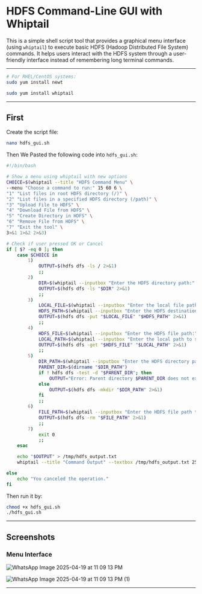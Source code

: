 
# HDFS Command-Line GUI with Whiptail

This is a simple shell script tool that provides a graphical menu interface (using `whiptail`) to execute basic HDFS (Hadoop Distributed File System) commands. It helps users interact with the HDFS system through a user-friendly interface instead of remembering long terminal commands.

---

```bash
# For RHEL/CentOS systems:
sudo yum install newt

sudo yum install whiptail
```

---

## First

Create the script file:

```bash
nano hdfs_gui.sh
```

Then We Pasted the following code into `hdfs_gui.sh`:

```bash
#!/bin/bash

# Show a menu using whiptail with new options
CHOICE=$(whiptail --title "HDFS Command Menu" \
--menu "Choose a command to run:" 15 60 6 \
"1" "List files in root HDFS directory (/)" \
"2" "List files in a specified HDFS directory (/path)" \
"3" "Upload File to HDFS" \
"4" "Download File from HDFS" \
"5" "Create Directory in HDFS" \
"6" "Remove File from HDFS" \
"7" "Exit the tool" \
3>&1 1>&2 2>&3)

# Check if user pressed OK or Cancel
if [ $? -eq 0 ]; then
    case $CHOICE in
        1)
            OUTPUT=$(hdfs dfs -ls / 2>&1)
            ;;
        2)
            DIR=$(whiptail --inputbox "Enter the HDFS directory path:" 10 60 "/" 3>&1 1>&2 2>&3)
            OUTPUT=$(hdfs dfs -ls "$DIR" 2>&1)
            ;;
        3)
            LOCAL_FILE=$(whiptail --inputbox "Enter the local file path:" 10 60 "" 3>&1 1>&2 2>&3)
            HDFS_PATH=$(whiptail --inputbox "Enter the HDFS destination path:" 10 60 "/" 3>&1 1>&2 2>&3)
            OUTPUT=$(hdfs dfs -put "$LOCAL_FILE" "$HDFS_PATH" 2>&1)
            ;;
        4)
            HDFS_FILE=$(whiptail --inputbox "Enter the HDFS file path:" 10 60 "/" 3>&1 1>&2 2>&3)
            LOCAL_PATH=$(whiptail --inputbox "Enter the local path to save the file:" 10 60 "." 3>&1 1>&2 2>&3)
            OUTPUT=$(hdfs dfs -get "$HDFS_FILE" "$LOCAL_PATH" 2>&1)
            ;;
        5)
            DIR_PATH=$(whiptail --inputbox "Enter the HDFS directory path to create:" 10 60 "/" 3>&1 1>&2 2>&3)
            PARENT_DIR=$(dirname "$DIR_PATH")
            if ! hdfs dfs -test -d "$PARENT_DIR"; then
                OUTPUT="Error: Parent directory $PARENT_DIR does not exist."
            else
                OUTPUT=$(hdfs dfs -mkdir "$DIR_PATH" 2>&1)
            fi
            ;;
        6)
            FILE_PATH=$(whiptail --inputbox "Enter the HDFS file path to remove:" 10 60 "/" 3>&1 1>&2 2>&3)
            OUTPUT=$(hdfs dfs -rm "$FILE_PATH" 2>&1)
            ;;
        7)
            exit 0
            ;;
    esac

    echo "$OUTPUT" > /tmp/hdfs_output.txt
    whiptail --title "Command Output" --textbox /tmp/hdfs_output.txt 25 80

else
    echo "You canceled the operation."
fi
```

Then run it by:

```bash
chmod +x hdfs_gui.sh
./hdfs_gui.sh
```

---

## Screenshots

### Menu Interface

![WhatsApp Image 2025-04-19 at 11 09 13 PM](https://github.com/user-attachments/assets/db9227d5-e80f-4998-b037-652a8eff5326)



![WhatsApp Image 2025-04-19 at 11 09 13 PM (1)](https://github.com/user-attachments/assets/b9ebf7e6-e2a3-46ca-9b54-585e450d3526)

---


